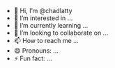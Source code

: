 - 👋 Hi, I’m @chadlatty
- 👀 I’m interested in ...
- 🌱 I’m currently learning ...
- 💞️ I’m looking to collaborate on ...
- 📫 How to reach me ...
- 😄 Pronouns: ...
- ⚡ Fun fact: ...

<!---
chadlatty/chadlatty is a ✨ special ✨ repository because its `README.md` (this file) appears on your GitHub profile.
You can click the Preview link to take a look at your changes.
--->
